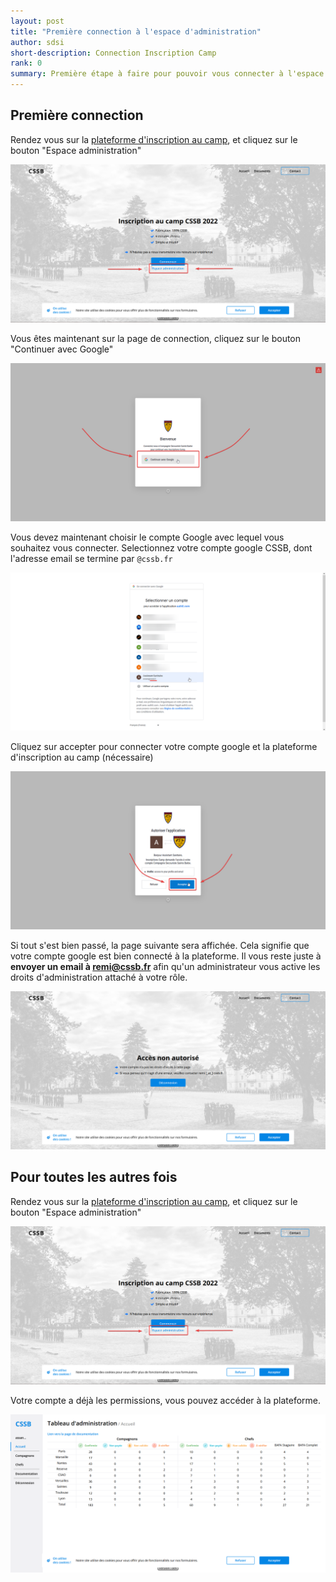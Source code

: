 ```yaml
---
layout: post
title: "Première connection à l'espace d'administration"
author: sdsi
short-description: Connection Inscription Camp
rank: 0
summary: Première étape à faire pour pouvoir vous connecter à l'espace d'administration du site d'inscription
---
```


## Première connection
Rendez vous sur la [plateforme d'inscription au camp](https://inscriptions-camp.cssb.fr/), et cliquez sur le bouton "Espace administration"

<img src="../../assets/admin/camp/step1.png" class="center width-90">

Vous êtes maintenant sur la page de connection, cliquez sur le bouton "Continuer avec Google"

<img src="../../assets/admin/camp/step2.png" class="center width-90">

Vous devez maintenant choisir le compte Google avec lequel vous souhaitez vous connecter. Selectionnez votre compte google CSSB, dont l'adresse email se termine par `@cssb.fr`

<img src="../../assets/admin/camp/step3.png" class="center width-90">

Cliquez sur accepter pour connecter votre compte google et la plateforme d'inscription au camp (nécessaire)

<img src="../../assets/admin/camp/step4.png" class="center width-90">

Si tout s'est bien passé, la page suivante sera affichée. Cela signifie que votre compte google est bien connecté à la plateforme. Il vous reste juste à **envoyer un email à remi@cssb.fr** afin qu'un administrateur vous active les droits d'administration attaché à votre rôle.

<img src="../../assets/admin/camp/step5.png" class="center width-90">

## Pour toutes les autres fois
Rendez vous sur la [plateforme d'inscription au camp](https://inscriptions-camp.cssb.fr/), et cliquez sur le bouton "Espace administration"

<img src="../../assets/admin/camp/step6.png" class="center width-90">

Votre compte a déjà les permissions, vous pouvez accéder à la plateforme.

<img src="../../assets/admin/camp/step7.png" class="center width-90">
